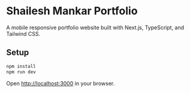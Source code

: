 # Shailesh Mankar Portfolio

A mobile responsive portfolio website built with Next.js, TypeScript, and Tailwind CSS.

## Setup

```bash
npm install
npm run dev
```

Open [http://localhost:3000](http://localhost:3000) in your browser.
